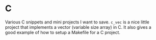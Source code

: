 # C
Various C snippets and mini projects I want to save. `c_vec` is a nice little
project that implements a vector (variable size array) in C. It also gives a good example
of how to setup a Makefile for a C project.
